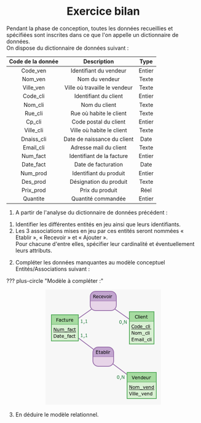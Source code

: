 # <center><div class = "titre4"> Exercice bilan </div></center>
Pendant la phase de conception, toutes les données recueillies et spécifiées sont inscrites dans ce que l'on appelle un dictionnaire de données.  
On dispose du dictionnaire de données suivant :
<center>

| Code de la donnée   | Description 		 	      | Type       |
| :-----------------: | :---------------------------: | :--------: |
| Code_ven            | Identifiant du vendeur 		  |    Entier  |
| Nom_ven   		  | Nom du vendeur        		  |    Texte   |  
| Ville_ven			  | Ville où travaille le vendeur |    Texte   |
| Code_cli    		  | Identifiant du client   	  |    Entier  |
| Nom_cli   		  | Nom du client   			  |    Texte   |
| Rue_cli    		  | Rue où habite le client  	  |    Texte   |
| Cp_cli  		      | Code postal du client   	  |    Entier  |
| Ville_cli     	  | Ville où habite le client     |    Texte   |
| Dnaiss_cli     	  | Date de naissance du client   |    Date    |
| Email_cli   	      | Adresse mail du client  	  |    Texte   |
| Num_fact   		  | Identifiant de la facture     |    Entier  |
| Date_fact 	      | Date de facturation  		  |    Date    |
| Num_prod   	      | Identifiant du produit  	  |    Entier  |
| Des_prod   	      | Désignation du produit  	  |    Texte   |
| Prix_prod   	      | Prix du produit  			  |    Réel    |
| Quantite   		  | Quantité commandée  		  |    Entier  |

</center><div class="list2_1">

1. A partir de l'analyse du dictionnaire de données précédent : 

</div>
<div class="list3_a">

1. Identifier les différentes entités en jeu ainsi que leurs identifiants.
2. Les 3 associations mises en jeu par ces entités seront nommées « Etablir », « Recevoir » et « Ajouter ».  
Pour chacune d'entre elles, spécifier leur cardinalité et éventuellement leurs attributs.

</div>
<div class="list2_2">

2. Compléter les données manquantes au modèle conceptuel Entités/Associations suivant :

</div>
<div class = "decal1">

??? plus-circle "Modèle à compléter :"
	<center>
	![Ex bilan](Images/Ex_bilan.png)
	</center>
</div>
<div class="list2_3">

3. En déduire le modèle relationnel.
</div>